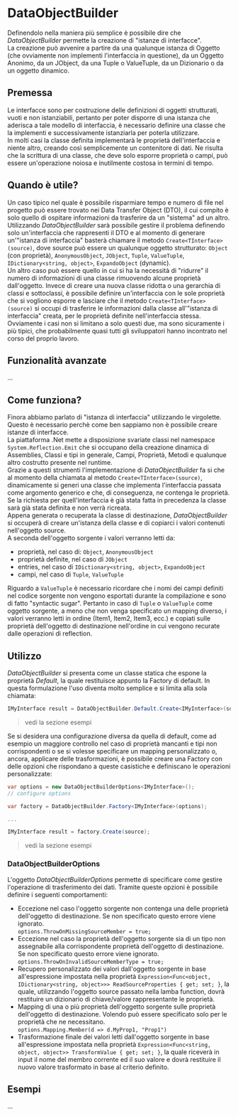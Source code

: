 
# DataObjectBuilder

Definendolo nella maniera più semplice è possibile dire che *DataObjectBuilder* permette la creazione di "istanze di interfacce".  
La creazione può avvenire a partire da una qualunque istanza di Oggetto (che ovviamente non implementi l'interfaccia in questione), da un Oggetto Anonimo, da un JObject, da una Tuple o ValueTuple, da un Dizionario o da un oggetto dinamico.


## Premessa

Le interfacce sono per costruzione delle definizioni di oggetti strutturati, vuoti e non istanziabili, pertanto per poter disporre di una istanza che aderisca a tale modello di interfaccia, è necessario definire una classe che la implementi e successivamente istanziarla per poterla utilizzare.  
In molti casi la classe definita implementarà le proprietà dell'interfaccia e niente altro, creando così semplicemente un contenitore di dati. Ne risulta che la scrittura di una classe, che deve solo esporre proprietà o campi, può essere un'operazione noiosa e inutilmente costosa in termini di tempo.  


## Quando è utile?

Un caso tipico nel quale è possibile risparmiare tempo e numero di file nel progetto può essere trovato nei Data Transfer Object (DTO), il cui compito è solo quello di ospitare informazioni da trasferire da un "sistema" ad un altro. Utilizzando *DataObjectBuilder* sarà possibile gestire il problema definendo solo un'interfaccia che rappresenti il DTO e al momento di generare un'"istanza di interfaccia" basterà chiamare il metodo ```Create<TInterface>(source)```, dove source può essere un qualunque oggetto strutturato: ```Object``` (con proprietà),  ```AnonymousObject```, ```JObject```, ```Tuple```, ```ValueTuple```, ```IDictionary<string, object>```, ```ExpandoObject``` (dynamic).  
Un altro caso può essere quello in cui si ha la necessità di "ridurre" il numero di informazioni di una classe rimuovendo alcune proprietà dall'oggetto. Invece di creare una nuova classe ridotta o una gerarchia di classi e sottoclassi, è possibile definire un'interfaccia con le sole proprietà che si vogliono esporre e lasciare che il metodo ```Create<TInterface>(source)``` si occupi di trasferire le informazioni dalla classe all'"istanza di interfaccia" creata, per le proprietà definite nell'interfaccia stessa.  
Ovviamente i casi non si limitano a solo questi due, ma sono sicuramente i più tipici, che probabilmente quasi tutti gli sviluppatori hanno incontrato nel corso del proprio lavoro.


## Funzionalità avanzate

...


## Come funziona?

Finora abbiamo parlato di "istanza di interfaccia" utilizzando le virgolette. Questo è necessario perchè come ben sappiamo non è possibile creare istanze di interfacce.  
La piattaforma .Net mette a disposizione svariate classi nel namespace ```System.Reflection.Emit``` che si occupano della creazione dinamica di Assemblies, Classi e tipi in generale, Campi, Proprietà, Metodi e qualunque altro costrutto presente nel runtime.  
Grazie a questi strumenti l'implementazione di *DataObjectBuilder* fa si che al momento della chiamata al metodo ```Create<TInterface>(source)```, dinamicamente si generi una classe che implementa l'interfaccia passata come argomento generico e che, di conseguenza, ne contenga le proprietà. Se la richiesta per quell'interfaccia è già stata fatta in precedenza la classe sarà già stata definita e non verrà ricreata.  
Appena generata o recuperata la classe di destinazione, *DataObjectBuilder* si occuperà di creare un'istanza della classe e di copiarci i valori contenuti nell'oggetto source.  
A seconda dell'oggetto sorgente i valori verranno letti da:
- proprietà, nel caso di: ```Object```, ```AnonymousObject```
- proprietà definite, nel caso di ```JObject```
- entries, nel caso di ```IDictionary<string, object>```, ```ExpandoObject```
- campi, nel caso di ```Tuple```, ```ValueTuple```

Riguardo a ```ValueTuple``` è necessario ricordare che i nomi dei campi definiti nel codice sorgente non vengono esportati durante la compilazione e sono di fatto "syntactic sugar". Pertanto in caso di ```Tuple``` o ```ValueTuple``` come oggetto sorgente, a meno che non venga specificato un mapping diverso, i valori verranno letti in ordine (Item1, Item2, Item3, ecc.) e copiati sulle proprietà dell'oggetto di destinazione nell'ordine in cui vengono recurate dalle operazioni di reflection.


## Utilizzo

*DataObjectBuilder* si presenta come un classe statica che espone la proprietà *Default*, la quale restituisce appunto la Factory di default.
In questa formulazione l'uso diventa molto semplice e si limita alla sola chiamata:
```csharp
IMyInterface result = DataObjectBuilder.Default.Create<IMyInterface>(source);
```
> vedi la sezione esempi

Se si desidera una configurazione diversa da quella di default, come ad esempio un maggiore controllo nel caso di proprietà mancanti e tipi non corrispondenti o se si volesse specificare un mapping personalizzato o, ancora, applicare delle trasformazioni, è possibile creare una Factory con delle opzioni che rispondano a queste casistiche e definiscano le operazioni personalizzate:

```csharp
var options = new DataObjectBuilderOptions<IMyInterface>();
// configure options

var factory = DataObjectBuilder.Factory<IMyInterface>(options);

...

IMyInterface result = factory.Create(source);
```
> vedi la sezione esempi

### DataObjectBuilderOptions

L'oggetto *DataObjectBuilderOptions* permette di specificare come gestire l'operazione di trasferimento dei dati. Tramite queste opzioni è possibile definire i seguenti comportamenti:
- Eccezione nel caso l'oggetto sorgente non contenga una delle proprietà dell'oggetto di destinazione. Se non specificato questo errore viene ignorato.  
```options.ThrowOnMissingSourceMember = true;```
- Eccezione nel caso la proprietà dell'oggetto sorgente sia di un tipo non assegnabile alla corrispondente proprietà dell'oggetto di destinazione. Se non specificato questo errore viene ignorato.  
```options.ThrowOnInvalidSourceMemberType = true;```
- Recupero personalizzato dei valori dall'oggetto sorgente in base all'espressione impostata nella proprietà ```Expression<Func<object, IDictionary<string, object>>> ReadSourceProperties { get; set; }```, la quale, utilizzando l'oggetto source passato nella lamba function, dovrà restituire un dizionario di chiave/valore rappresentante le proprietà.
- Mapping di una o più proprietà dell'oggetto sorgente sulle proprietà dell'oggetto di destinazione. Volendo può essere specificato solo per le proprietà che ne necessitano.  
```options.Mapping.Member(d => d.MyProp1, "Prop1")```
- Trasformazione finale dei valori letti dall'oggetto sorgente in base all'espressione impostata nella proprietà ```Expression<Func<string, object, object>> TransformValue { get; set; }```, la quale riceverà in input il nome del membro corrente ed il suo valore e dovrà restituire il nuovo valore trasformato in base al criterio definito.


## Esempi

...